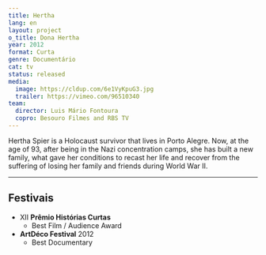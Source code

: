 ```yaml
---
title: Hertha
lang: en
layout: project
o_title: Dona Hertha
year: 2012
format: Curta
genre: Documentário
cat: tv
status: released
media:
  image: https://cldup.com/6e1VyKpuG3.jpg
  trailer: https://vimeo.com/96510340
team:
  director: Luis Mário Fontoura
  copro: Besouro Filmes and RBS TV
---
```


Hertha Spier is a Holocaust survivor that lives in Porto Alegre. Now, at the age of 93, after being in the Nazi concentration camps, she has built a new family, what gave her conditions to recast her life and recover from the suffering of losing her family and friends during World War II.

---

## Festivais

* XII **Prêmio Histórias Curtas**
  * Best Film / Audience Award
* **ArtDéco Festival** 2012
  * Best Documentary
